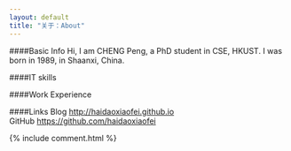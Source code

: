 ```yaml
---
layout: default
title: "关于：About"
---
```

####Basic Info
Hi, I am CHENG Peng, a PhD student in CSE, HKUST. I was born in 1989, in Shaanxi, China.

####IT skills

####Work Experience

####Links
Blog    <http://haidaoxiaofei.github.io>  
GitHub  <https://github.com/haidaoxiaofei>  

<!-- Blog Comments -->
<div class="media">
  {% include comment.html %} 
</div>
